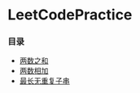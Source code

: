 # LeetCodePractice

### **目录**
* [两数之和](./two_number_1/two_number_1.md)
* [两数相加](./two_number_2/two_number_2.md)
* [最长无重复子串](./LongestUniqueString/LongestUniqueString.md)

